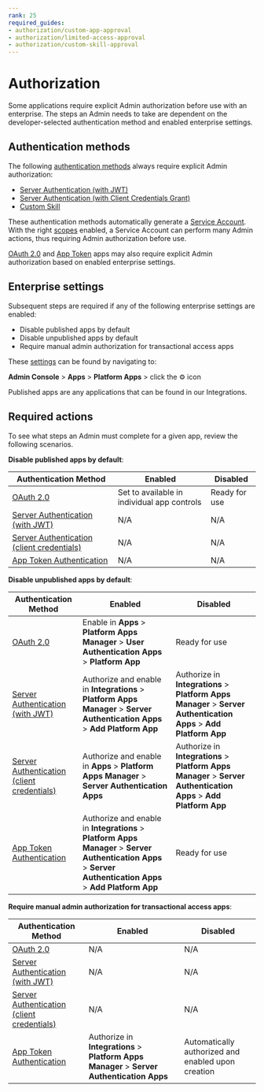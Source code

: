 ```yaml
---
rank: 25
required_guides:
- authorization/custom-app-approval
- authorization/limited-access-approval
- authorization/custom-skill-approval
---
```


# Authorization

Some applications require explicit Admin authorization before use with an
enterprise. The steps an Admin needs to take are dependent on the
developer-selected authentication method and enabled enterprise settings.

## Authentication methods

The following [authentication methods][auth] always require explicit Admin
authorization:

- [Server Authentication (with JWT)][jwt]
- [Server Authentication (with Client Credentials Grant)][cc]
- [Custom Skill][skill]

These authentication methods automatically generate a [Service Account][sa].
With the right [scopes][scopes] enabled, a Service Account can perform many
Admin actions, thus requiring Admin authorization before use.

[OAuth 2.0][oauth] and [App Token][apptoken] apps may also require explicit
Admin authorization based on enabled enterprise settings.

## Enterprise settings

Subsequent steps are required if any of the following enterprise settings are
enabled:

- Disable published apps by default
- Disable unpublished apps by default
- Require manual admin authorization for transactional access apps

These [settings][setting] can be found by navigating to:

**Admin Console** > **Apps** > **Platform Apps** > click the ⚙ icon

<Message tip>
  Published apps are any applications that can be found in our Integrations.
</Message>

## Required actions

To see what steps an Admin must complete for a given app, review the following
scenarios.

<!--alex ignore-->
**Disable published apps by default**:

| Authentication Method                            | Enabled                                     | Disabled
| ------------------------------------------------ | ------------------------------------------- | -------------- |
|[OAuth 2.0][standauth]                            | Set to available in individual app controls | Ready for use  |
|[Server Authentication (with JWT)][jwt]           | N/A                                         | N/A            |
|[Server Authentication (client credentials)][cc]  | N/A                                         | N/A            |
|[App Token Authentication][apptoken]              | N/A                                         | N/A            |

**Disable unpublished apps by default**:

| Authentication Method                            | Enabled                                                                             | Disabled
| ------------------------------------------------ | ----------------------------------------------------------------------------------- | --------------------------------------- |
|[OAuth 2.0][standauth]                            | Enable in **Apps** > **Platform Apps Manager** > **User Authentication Apps** > **Platform App** | Ready for use                           |
|[Server Authentication (with JWT)][jwt]           | Authorize and enable in **Integrations** > **Platform Apps Manager** > **Server Authentication Apps** > **Add Platform App** | Authorize in **Integrations** > **Platform Apps Manager** > **Server Authentication Apps** > **Add Platform App** |
|[Server Authentication (client credentials)][cc]  | Authorize and enable in **Apps** > **Platform Apps Manager** > **Server Authentication Apps** | Authorize in **Integrations** > **Platform Apps Manager** > **Server Authentication Apps** > **Add Platform App** |
|[App Token Authentication][apptoken]              | Authorize and enable in **Integrations** > **Platform Apps Manager** > **Server Authentication Apps** > **Server Authentication Apps** > **Add Platform App** | Ready for use                           |

**Require manual admin authorization for transactional access apps**:

| Authentication Method                            | Enabled                                                                  | Disabled                                             |
| ------------------------------------------------ | ------------------------------------------------------------------------ | ---------------------------------------------------- |
|[OAuth 2.0][standauth]                            | N/A                                                                      | N/A                                                  |
|[Server Authentication (with JWT)][jwt]           | N/A                                                                      | N/A                                                  |
|[Server Authentication (client credentials)][cc]  | N/A                                                                      | N/A                                                  |
|[App Token Authentication][apptoken]              | Authorize in **Integrations** > **Platform Apps Manager** > **Server Authentication Apps** | Automatically authorized and enabled upon creation   |

<!--alex enable-->

[auth]: g://authentication/select
<!-- i18n-enable localize-links -->
[setting]: https://support.box.com/hc/en-us/articles/360044196653-Managing-custom-apps
<!-- i18n-disable localize-links -->
[sa]: page://platform/user-types/#service-account
[scopes]: g://api-calls/permissions-and-errors/scopes
[ag]: g://applications/app-center
[standauth]: g://authentication/oauth2
[jwt]: g://authentication/jwt
[cc]: g://authentication/client-credentials
[apptoken]: g://authentication/app-token
[skill]: g://applications/app-types/custom-skills
[oauth]: g://authentication/oauth2
